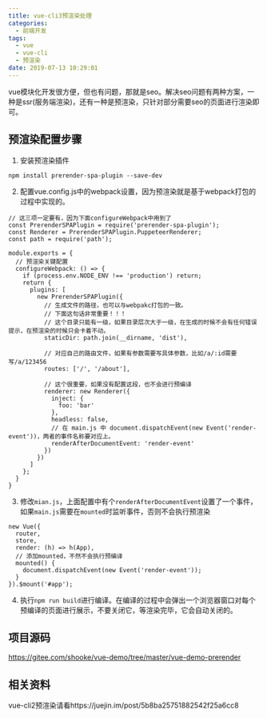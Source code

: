 ```yaml
---
title: vue-cli3预渲染处理
categories:
  - 前端开发
tags:
  - vue
  - vue-cli
  - 预渲染
date: 2019-07-13 10:29:01
---
```

vue模块化开发很方便，但也有问题，那就是seo。解决seo问题有两种方案，一种是ssr(服务端渲染)，还有一种是预渲染，只针对部分需要seo的页面进行渲染即可。
<!-- more -->
## 预渲染配置步骤
1. 安装预渲染插件
```
npm install prerender-spa-plugin --save-dev
```
2. 配置vue.config.js中的webpack设置，因为预渲染就是基于webpack打包的过程中实现的。
```
// 这三项一定要有，因为下面configureWebpack中用到了
const PrerenderSPAPlugin = require('prerender-spa-plugin');
const Renderer = PrerenderSPAPlugin.PuppeteerRenderer;
const path = require('path');

module.exports = {
  // 预渲染关键配置
  configureWebpack: () => {
    if (process.env.NODE_ENV !== 'production') return;
    return {
      plugins: [
        new PrerenderSPAPlugin({
          // 生成文件的路径，也可以与webpakc打包的一致。
          // 下面这句话非常重要！！！
          // 这个目录只能有一级，如果目录层次大于一级，在生成的时候不会有任何错误提示，在预渲染的时候只会卡着不动。
          staticDir: path.join(__dirname, 'dist'),
  
          // 对应自己的路由文件，如果有参数需要写具体参数，比如/a/:id需要写/a/123456
          routes: ['/', '/about'],
  
          // 这个很重要，如果没有配置这段，也不会进行预编译
          renderer: new Renderer({
            inject: {
              foo: 'bar'
            },
            headless: false,
            // 在 main.js 中 document.dispatchEvent(new Event('render-event'))，两者的事件名称要对应上。
            renderAfterDocumentEvent: 'render-event'
          })
        })
      ]
    };
  }
}
```
3. 修改`mian.js`，上面配置中有个`renderAfterDocumentEvent`设置了一个事件，如果`main.js`需要在`mounted`时监听事件，否则不会执行预渲染
```
new Vue({
  router,
  store,
  render: (h) => h(App),
  // 添加mounted，不然不会执行预编译
  mounted() {
    document.dispatchEvent(new Event('render-event'));
  }
}).$mount('#app');
```
4. 执行`npm run build`进行编译。在编译的过程中会弹出一个浏览器窗口对每个预编译的页面进行展示，不要关闭它，等渲染完毕，它会自动关闭的。

## 项目源码
https://gitee.com/shooke/vue-demo/tree/master/vue-demo-prerender

## 相关资料
vue-cli2预渲染请看https://juejin.im/post/5b8ba25751882542f25a6cc8